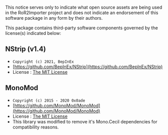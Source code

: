 This notice serves only to indicate what open source assets are being used in the RoR2Importer project and does not indicate an endorsement of this software package in any form by their authors.

This package contains third-party software components governed by the license(s) indicated below:

## NStrip (v1.4)

* `Copyright (c) 2021, BepInEx`
* [https://github.com/BepInEx/NStrip](https://github.com/BepInEx/NStrip)
* License : [The MIT License](https://raw.githubusercontent.com/BepInEx/NStrip/master/LICENSE)

## MonoMod

* `Copyright (c) 2015 - 2020 0x0ade`
* [https://github.com/MonoMod/MonoMod](https://github.com/MonoMod/MonoMod)
* License : [The MIT License](https://raw.githubusercontent.com/MonoMod/MonoMod/master/LICENSE)
* This library was modified to remove it's Mono.Cecil dependencies for compatibility reasons.